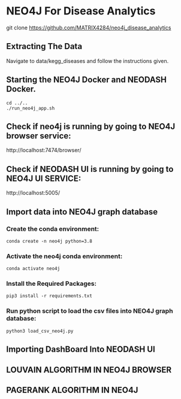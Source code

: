 # NEO4J For Disease Analytics

git clone https://github.com/MATRIX4284/neo4j_disease_analytics

## Extracting The Data

Navigate to data/kegg_diseases and follow the instructions given.

## Starting the NEO4J Docker and NEODASH Docker.

```console
cd ../..
./run_neo4j_app.sh
```
## Check if neo4j is running by going to NEO4J browser service:

http://localhost:7474/browser/


## Check if NEODASH UI is running by going to NEO4J UI SERVICE:

http://localhost:5005/

## Import data into NEO4J  graph database

### Create the conda environment:


```console
conda create -n neo4j python=3.8
```

### Activate the neo4j conda environment:

```console
conda activate neo4j
```

### Install the Required Packages:

```console
pip3 install -r requirements.txt
```

### Run python script to load the csv files into NEO4J graph database:

```console
python3 load_csv_neo4j.py
```

## Importing DashBoard Into NEODASH UI

## LOUVAIN ALGORITHM IN NEO4J BROWSER

## PAGERANK ALGORITHM IN NEO4J 

